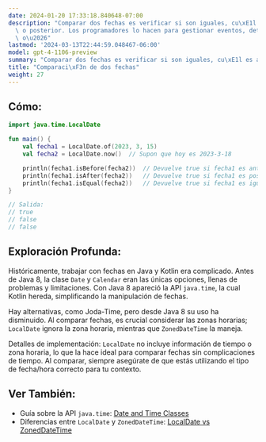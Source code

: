 ```yaml
---
date: 2024-01-20 17:33:18.840648-07:00
description: "Comparar dos fechas es verificar si son iguales, cu\xE1l es anterior\
  \ o posterior. Los programadores lo hacen para gestionar eventos, determinar plazos\
  \ o\u2026"
lastmod: '2024-03-13T22:44:59.048467-06:00'
model: gpt-4-1106-preview
summary: "Comparar dos fechas es verificar si son iguales, cu\xE1l es anterior o posterior."
title: "Comparaci\xF3n de dos fechas"
weight: 27
---
```


## Cómo:
```kotlin
import java.time.LocalDate

fun main() {
    val fecha1 = LocalDate.of(2023, 3, 15)
    val fecha2 = LocalDate.now()  // Supon que hoy es 2023-3-18

    println(fecha1.isBefore(fecha2))  // Devuelve true si fecha1 es anterior a fecha2
    println(fecha1.isAfter(fecha2))   // Devuelve true si fecha1 es posterior a fecha2
    println(fecha1.isEqual(fecha2))   // Devuelve true si fecha1 es igual a fecha2
}

// Salida:
// true
// false
// false
```

## Exploración Profunda:
Históricamente, trabajar con fechas en Java y Kotlin era complicado. Antes de Java 8, la clase `Date` y `Calendar` eran las únicas opciones, llenas de problemas y limitaciones. Con Java 8 apareció la API `java.time`, la cual Kotlin hereda, simplificando la manipulación de fechas.

Hay alternativas, como Joda-Time, pero desde Java 8 su uso ha disminuido. Al comparar fechas, es crucial considerar las zonas horarias; `LocalDate` ignora la zona horaria, mientras que `ZonedDateTime` la maneja.

Detalles de implementación: `LocalDate` no incluye información de tiempo o zona horaria, lo que la hace ideal para comparar fechas sin complicaciones de tiempo. Al comparar, siempre asegúrate de que estás utilizando el tipo de fecha/hora correcto para tu contexto.

## Ver También:
- Guía sobre la API `java.time`: [Date and Time Classes](https://docs.oracle.com/javase/tutorial/datetime/iso/)
- Diferencias entre `LocalDate` y `ZonedDateTime`: [LocalDate vs ZonedDateTime](https://www.baeldung.com/java-8-date-time-intro)
